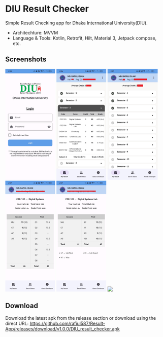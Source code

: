 # DIU Result Checker

Simple Result Checking app for Dhaka International University(DIU).


- Architechture: MVVM
- Language & Tools: Kotlin, Retrofit, Hilt, Material 3, Jetpack compose, etc.

## Screenshots
<p align="start">
    <img src="/screenshots/Screenshot_2023-09-08-02-08-07-76_14f2e767a3e531e5c6e1350773ee85a7.jpg" height="350px"/>
    <img src="/screenshots/Screenshot_2023-09-08-02-06-56-34_14f2e767a3e531e5c6e1350773ee85a7.jpg" height="350px"/>
    <img src="/screenshots/Screenshot_2023-09-08-02-07-02-08_14f2e767a3e531e5c6e1350773ee85a7.jpg" height="350px"/>
    <img src="/screenshots/Screenshot_2023-09-08-02-07-09-48_14f2e767a3e531e5c6e1350773ee85a7.jpg" height="350px"/>
    <img src="/screenshots/Screenshot_2023-09-08-02-07-14-74_14f2e767a3e531e5c6e1350773ee85a7.jpg" height="350px"/>
    <img src="/screenshots/Screenshot_2023-09-08-02-07-25-25_14f2e767a3e531e5c6e1350773ee85a7.jpg height="350px"/>
</p>


## Download
Download the latest apk from the release section or download using the direct URL:
https://github.com/rafiul587/Result-App/releases/download/v1.0.0/DIU_result_checker.apk
